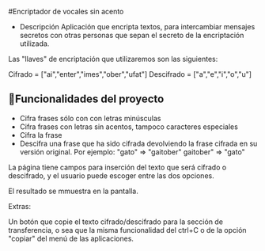 #Encriptador de vocales sin acento
* Descripción
Aplicación que encripta textos, para intercambiar mensajes secretos con otras personas que sepan el secreto de la encriptación utilizada.

Las "llaves" de encriptación que utilizaremos son las siguientes:

Cifrado = ["ai","enter","imes","ober","ufat"]
Descifrado = ["a","e","i","o","u"]

## :hammer:Funcionalidades del proyecto

* Cifra frases sólo con con letras minúsculas
* Cifra frases con letras sin acentos, tampoco caracteres especiales
* Cifra la frase
* Descifra una frase que ha sido cifrada devolviendo la frase cifrada en su versión original.
Por ejemplo:
"gato" => "gaitober"
gaitober" => "gato"

La página tiene campos para inserción del texto que será cifrado o descifrado, y el usuario puede escoger entre las dos opciones.

El resultado se mmuestra en la pantalla.

Extras:

Un botón que copie el texto cifrado/descifrado para la sección de transferencia, o sea que la misma funcionalidad del ctrl+C o de la opción "copiar" del menú de las aplicaciones.
